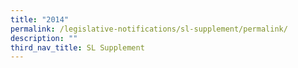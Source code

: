 ```yaml
---
title: "2014"
permalink: /legislative-notifications/sl-supplement/permalink/
description: ""
third_nav_title: SL Supplement
---
```

